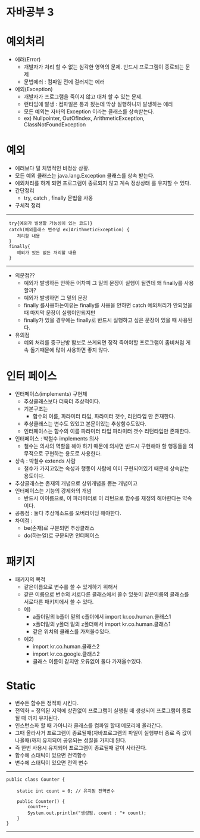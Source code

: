 # 자바공부 3

# 예외처리
- 에러(Error) 
  - 개발자가 처리 할 수 없는 심각한 영역의 문제. 반드시 프로그램이 종료되는 문제
  - 문법에러 : 컴파일 전에 걸러지는 에러
- 예외(Exception) 
  - 개발자가 프로그램을 죽이지 않고 대처 할 수 있는 문제.
  - 런타임에 발생 : 컴파일은 통과 됬는데 막상 실행하니까 발생하는 에러
  - 모든 예외는 자바의 Exception 이라는 클래스를 상속받는다.
  - ex) Nullpointer, OutOfIndex, ArithmeticException, ClassNotFoundException

# 예외
- 에러보다 덜 치명적인 비정상 상황.
- 모든 예외 클래스는  java.lang.Exception 클래스를 상속 받는다. 
- 예외처리를 하게 되면 프로그램이 종료되지 않고 계속 정상상태 를 유지할 수 있다.
- 간단정리 
  -   try, catch , finally 문법을 사옹
- 구체적 정리
---
     try{예외가 발생할 가능성이 있는 코드)}
     catch(예외클래스 변수명 ex)ArithmeticException) {
        처리할 내용
     }
     finally{
        예외가 있든 없든 처리할 내용
     }
---

- 의문점??
  - 예외가 발생하든 안하든 어차피 그 밑의 문장이 실행이 될껀데 왜 finally를 사용할까?
  - 예외가 발생하면 그 밑의 문장 
  - finally 를사용하는이유는 finally를 사용을 안하면 catch 예외처리가 안되었을 때 마지막 문장이 실행이안되지만
  -  finally가 있을 경우에는 finally로 반드시 실행하고 싶은 문장이 있을 때 사용된다.
- 유의점
  - 예외 처리를 중구난방 함보로 쓰게되면 정작 죽어야할 프로그램이 좀비처럼 게속 돌기때문에 많이 사용하면 좋지 않다.

# 인터 페이스
- 인터페이스(implements) 구현체
  - 추상클래스보다 더욱더 추상적이다.
  - 기본구조는
    - 함수의 이름, 파라미터 타입, 파라미터 갯수, 리턴타입 만 존재한다.
  - 추상클래스는 변수도 있었고 본문이있는 추상함수도있다.
  - 인터페이스는 함수의 이름 파라미터 타입 파라미터 갯수 리턴타입만 존재한다.
- 인터페이스 : 박철수 implements 의사
  - 철수는 의사의 역할을 해야 하기 때문에 의사면 반드시 구현해야 할 행동들을 의무적으로 구현하는 용도로 사용한다.
- 상속 : 박철수 extends 사람
  - 철수가 가지고있는 속성과 행동이 사람에 이미 구현되어있기 때문에 상속받는 용도이다.
- 추상클래스는 존재의 개념으로 상위개념을 뽑는 개념이고
- 인터페이스는 기능의 강제화의 개념
  - 반드시 이이름으로, 이 파라미터로 이 리턴으로 함수를 재정의 해야한다는 약속이다.
- 공통점 : 둘다 추상메소드를 오버라이딩 해야한다.
- 차이점 :
  -  be(존재)로 구분되면 추상클래스  
  - do(하는일)로 구분되면 인터페이스  

# 패키지 
- 패키지의 목적 
  - 같은이름으로 변수를 쓸 수 있게하기 위해서
  - 같은 이름으로 변수의 서로다른 클래스에서 쓸수 있듯이 같은이름의 클래스를 서로다른 패키지에서 쓸 수 있다.
  - 예) 
    - a폴더밑의 b폴더 밑의 c폴더에서 import kr.co.human.클래스1
    - x폴더밑의 y폴더 밑의 z폴더에서 import kr.co.human.클래스1
    - 같은 위치의 클래스를 가져올수있다.
  - 예2)
    -  import kr.co.human.클래스2
    -  import kr.co.google.클래스2
    -  클래스 이름이 같지만 오류없이 둘다 가져올수있다.

# Static
- 변수든 함수든 정적화 시킨다.
- 전역화 = 정의된 지역에 상관없이 프로그램이 실행될 때 생성되어 프로그램이 종료될 때 까지 유지된다.
- 인스턴스화 할 때 가아니라 클래스를 컴파일 할때 메모리에 올라간다.
- 그때 올라사거 프로그램이 종료될때(자바프로그램의 파일이 실행부터 종료 즉 값이 나올때)까지 유지되어 공유되는 성질을 가지데 된다.
- 즉 한번 사용시 유지되어 프로그램이 종료될때 같이 사라진다.
- 함수에 스태틱이 있으면 전역함수
- 변수에 스태틱이 있으면 전역 변수
---
    public class Counter {
		
		static int count = 0; // 유지됨 전역변수
		
		public Counter() {
			count++;
			System.out.println("생성됨. count : "+ count);
		}
	}
---








